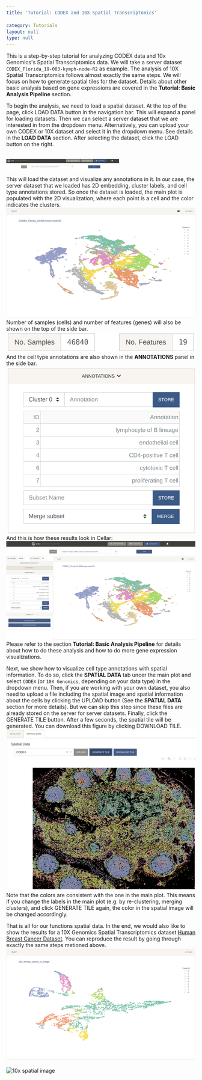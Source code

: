 ```yaml
---
title: 'Tutorial: CODEX and 10X Spatial Transcriptomics'

category: Tutorials
layout: null
type: null
---
```

This is a step-by-step tutorial for analyzing CODEX data and 10x Genomics's Spatial Transcriptomics data. We will take a server dataset `CODEX_Florida_19-003-kymph-node-R2` as example. The analysis of 10X Spatial Transcriptomics follows almost exactly the same steps. We will focus on how to generate spatial tiles for the dataset. Details about other basic analysis based on gene expressions are covered in the **Tutorial: Basic Analysis Pipeline** section.

To begin the analysis, we need to load a spatial dataset. At the top of the page, click <span class='mbutton'>LOAD DATA</span> button in the navigation bar. 
This will expand a panel for loading datasets. Then we can select a server dataset that we are interested in from the dropdown menu. Alternatively, you can upload your own CODEX or 10X dataset and select it in the dropdown menu. See details in the **LOAD DATA** section. After selecting the dataset, click the <span class='mbutton'>LOAD</span> button on the right. 

<br>
<img src="images/codex-load-dataset.png" alt="drawing" width="300"/>
<br>

This will load the dataset and visualize any annotations in it. In our case, the server dataset that we loaded has 2D embedding, cluster labels, and cell type annotations stored. So once the dataset is loaded, the main plot is populated with the 2D visualization, where each point is a cell and the color indicates the clusters. 
<br>
![CODEX Main Plot](images/codex-mainplot.png)
<br>
Number of samples (cells) and number of features (genes) will also be shown on the top of the side bar.
<br>
![CODEX No. Cells and No. Genes](images/codex-cells-genes.png)
<br>
And the cell type annotations are also shown in the **ANNOTATIONS** panel in the side bar.
<br>
![CODEX Cell Types](images/codex-cell-types.png)
<br>
And this is how these results look in Cellar:
<br>
![CODEX Results](images/codex-results.png)
<br>
Please refer to the section **Tutorial: Basic Analysis Pipeline** for details about how to do these analysis and how to do more gene expression visualizations.

Next, we show how to visualize cell type annotations with spatial information. To do so, click the **SPATIAL DATA** tab uncer the main plot and select `CODEX` (or `10X Genomics`, depending on your data type) in the dropdown menu. Then, if you are working with your own dataset, you also need to upload a file including the spatial image and spatial information about the cells by clicking the <span class='mbutton'>UPLOAD</span> button (See the **SPATIAL DATA** section for more details). But we can skip this step since these files are already stored on the server for server datasets. Finally, click the <span class='mbutton'>GENERATE TILE</span> button. After a few seconds, the spatial tile will be generated. You can download this figure by clicking <span class='mbutton'>DOWNLOAD TILE</span>.
<br>
![CODEX Results](images/codex-spatial-image.png)
<br>
Note that the colors are consistent with the one in the main plot. This means if you change the labels in the main plot (e.g. by re-clustering, merging clusters), and click <span class='mbutton'>GENERATE TILE</span> again, the color in the spatial image will be changed accordingly.

That is all for our functions spatial data. In the end, we would also like to show the results for a 10X Genomics Spatial Transcriptomics dataset [Human Breast Cancer Dataset](https://support.10xgenomics.com/spatial-gene-expression/datasets/1.3.0/Visium_FFPE_Human_Breast_Cancer). You can reproduce the result by going through exactly the same steps metioned above. 
<br>
![10x clustering](images/10x-clustering.png)
<br>
<br>
![10x spatial image](images/10x-spatial-image.png)
<br>


